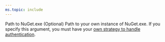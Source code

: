 ```yaml
---
ms.topic: include
---
```


<tr>
<td>Path to NuGet.exe</td>
<td>(Optional) Path to your own instance of NuGet.exe. If you specify this argument, you must have your <a href="~/artifacts/nuget/nuget-exe.md">own strategy to handle authentication</a>.</td>
</tr>
